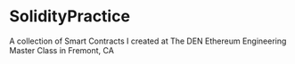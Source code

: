 # SolidityPractice
A collection of Smart Contracts I created at The DEN Ethereum Engineering Master Class in Fremont, CA
